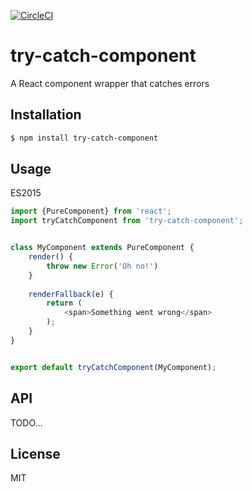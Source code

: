 [![CircleCI](https://circleci.com/gh/pheew/try-catch-component.svg?style=svg)](https://circleci.com/gh/pheew/try-catch-component)


# try-catch-component

A React component wrapper that catches errors

## Installation

```bash
$ npm install try-catch-component
```

## Usage

ES2015
```javascript
import {PureComponent} from 'react';
import tryCatchComponent from 'try-catch-component';


class MyComponent extends PureComponent {
    render() {
        throw new Error('Oh no!')
    }
    
    renderFallback(e) {
        return (
            <span>Something went wrong</span>  
        );
    }
}


export default tryCatchComponent(MyComponent);
```

## API

TODO...


## License

MIT
